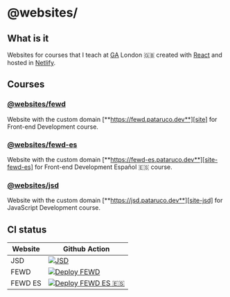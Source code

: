 # @websites/

## What is it

Websites for courses that I teach at [GA][ga] London 🇬🇧 created with [React][react] and hosted in [Netlify][netlify].

## Courses

### [@websites/fewd](./@websites/fewd/readme.md)

Website with the custom domain [**https://fewd.pataruco.dev**][site] for Front-end Development course.

### [@websites/fewd-es](./@websites/fewd-es/readme.md)

Website with the custom domain [**https://fewd-es.pataruco.dev**][site-fewd-es] for Front-end Development Español 🇪🇸 course.

### [@websites/jsd](./@shared/jsd/readme.md)

Website with the custom domain [**https://jsd.pataruco.dev**][site-jsd] for JavaScript Development course.

## CI status

| Website | Github Action                                                                                                                                                              |
| ------- | -------------------------------------------------------------------------------------------------------------------------------------------------------------------------- |
| JSD     | [![JSD](https://github.com/pataruco/ga/actions/workflows/deploy-jsd.yml/badge.svg)](https://github.com/pataruco/ga/actions/workflows/deploy-jsd.yml)                       |
| FEWD    | [![Deploy FEWD](https://github.com/pataruco/ga/actions/workflows/deploy-fewd.yml/badge.svg)](https://github.com/pataruco/ga/actions/workflows/deploy-fewd.yml)             |
| FEWD ES | [![Deploy FEWD ES 🇪🇸](https://github.com/pataruco/ga/actions/workflows/deploy-fewd-es.yml/badge.svg)](https://github.com/pataruco/ga/actions/workflows/deploy-fewd-es.yml) |

[react]: https://reactjs.org/
[netlify]: https://www.netlify.com/
[ga]: https://generalassemb.ly/locations/london
[site]: https://fewd.pataruco.dev/
[site-fewd-es]: https://fewd-es.pataruco.dev/
[site-jsd]: https://jsd.pataruco.dev/
